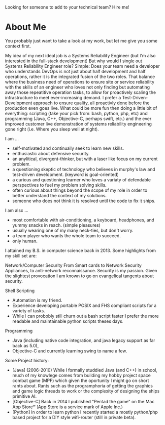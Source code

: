 Looking for someone to add to your technical team? Hire me!

# About Me #
You probably just want to take a look at my work, but let me give you some context first.

My idea of my next ideal job is a Systems Reliability Engineer (but I'm also interested in the full-stack development)
But why would I single out Systems Reliability Engineer role?
Simple: Does your team need a developer who understands DevOps is not just about half development and half operations, rather it is the integrated fusion of the two roles. That balance where the business need of operations to ensure site or service reliability with the skills of an engineer who loves not only finding but automating away those repeatitive operation tasks, to allow for proactively scaling the infrastructure to meet ever-increasing demand.
I prefer a Test-Driven-Development approach to ensure quality, all proactivly done before the production even goes live. What could be more fun then doing a little bit of everything: scripting (take your pick from: bash, python, php, etc) and programming (Java, C++, Objective-C, perhaps swift, etc.) and the ever improved customer live demonstration of systems reliability engineering gone right (i.e. Where you sleep well at night).

I am ...
 - self-motivated and continually seek to learn new skills.
 - enthusiastic about defensive security.
 - an anylitical, divergent-thinker, but with a laser like focus on my current problem.
 - a questioning skeptic of technology who believes in murphy's law and test-driven development. (keyword is goal-oriented)
 - a curious and questioning learner who loves a variaty of defendable perspectives to fuel my problem solving skills.
 - often curious about things beyond the scope of my role in order to better understand the context of my solutions.
 - someone who does not think it is resolved until the code to fix it ships.

I am also ...
 - most comfortable with air-conditioning, a keyboard, headphones, and yummy snacks in reach. (simple pleasures)
 - usually wearing one of my many neck-ties, but don't worry.
 - a team player who wants the whole team to succeed.
 - only human.

I attained my B.S. in computer science back in 2013.
Some highlights from my skill set are:

Network/Computer Security
From Smart cards to Network Security Appliances, to anti-network reconnaissance. Security is my passion. Given the slightest provocation I am known to go on evangelical tangents about security.

Shell Scripting
- Automation is my friend.
- Experience developing portable POSIX and FHS compliant scripts for a variety of tasks.
- While I can probobly still churn out a bash script faster I prefer the more readable and maintainable python scripts theses days.

Programming
 - Java (including native code integration, and java legacy support as far back as 5.0),
 - Objective-C and currently learning swing to name a few.

Some Project history:
 - [Java] (2006-2010) While I formally studdied Java (and C++) in school, much of my knowlege comes from building my hobby project space combat game (MPF) which given the oportunity I might go on short rants about. Rants such as the programphoria of getting the graphics and game logic threads to work or the complexity of designing the ships primitive AI.
 - [Objective-C] Back in 2014 I published "Pentad the game" on the Mac App Store℠ (App Store is a service mark of Apple Inc.)
 - [Python] In order to learn python I recently started a mostly python/php based project for a DIY style wifi-router (still in private beta).
